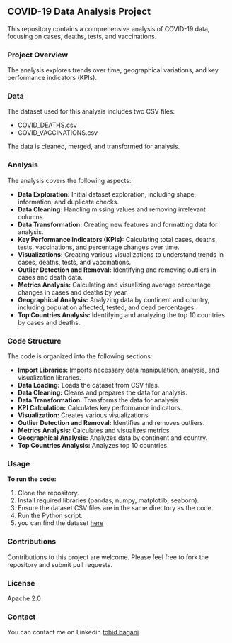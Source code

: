 ## COVID-19 Data Analysis Project

This repository contains a comprehensive analysis of COVID-19 data, focusing on cases, deaths, tests, and vaccinations. 

### Project Overview

The analysis explores trends over time, geographical variations, and key performance indicators (KPIs).

### Data

The dataset used for this analysis includes two CSV files:

* COVID_DEATHS.csv
* COVID_VACCINATIONS.csv

The data is cleaned, merged, and transformed for analysis.

### Analysis

The analysis covers the following aspects:

* **Data Exploration:** Initial dataset exploration, including shape, information, and duplicate checks.
* **Data Cleaning:** Handling missing values and removing irrelevant columns.
* **Data Transformation:** Creating new features and formatting data for analysis.
* **Key Performance Indicators (KPIs):** Calculating total cases, deaths, tests, vaccinations, and percentage changes over time.
* **Visualizations:** Creating various visualizations to understand trends in cases, deaths, tests, and vaccinations.
* **Outlier Detection and Removal:** Identifying and removing outliers in cases and death data.
* **Metrics Analysis:** Calculating and visualizing average percentage changes in cases and deaths by year.
* **Geographical Analysis:** Analyzing data by continent and country, including population affected, tested, and dead percentages.
* **Top Countries Analysis:** Identifying and analyzing the top 10 countries by cases and deaths.

### Code Structure

The code is organized into the following sections:

* **Import Libraries:** Imports necessary data manipulation, analysis, and visualization libraries.
* **Data Loading:** Loads the dataset from CSV files.
* **Data Cleaning:** Cleans and prepares the data for analysis.
* **Data Transformation:** Transforms the data for analysis.
* **KPI Calculation:** Calculates key performance indicators.
* **Visualization:** Creates various visualizations.
* **Outlier Detection and Removal:** Identifies and removes outliers.
* **Metrics Analysis:** Calculates and visualizes metrics.
* **Geographical Analysis:** Analyzes data by continent and country.
* **Top Countries Analysis:** Analyzes top 10 countries.

### Usage

**To run the code:**

1. Clone the repository.
2. Install required libraries (pandas, numpy, matplotlib, seaborn).
3. Ensure the dataset CSV files are in the same directory as the code.
4. Run the Python script.
5. you can find the dataset [here](https://www.kaggle.com/datasets/tohidkhanbagani/covid-19-deaths-and-vaccinations-dataset)

### Contributions

Contributions to this project are welcome. Please feel free to fork the repository and submit pull requests.

### License

Apache 2.0

### Contact

You can contact me on Linkedin [tohid bagani](https://www.linkedin.com/in/tohid-bagani/)
